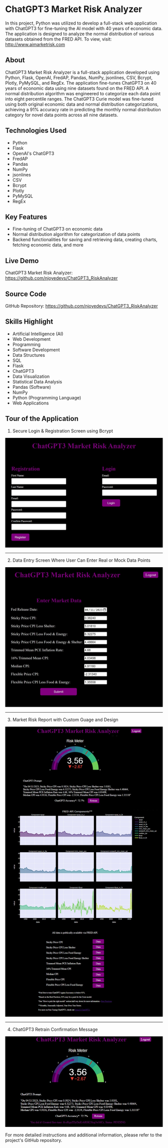 # ChatGPT3 Market Risk Analyzer

In this project, Python was utilized to develop a full-stack web application with ChatGPT3 for fine-tuning the AI model with 40 years of economic data. The application is designed to analyze the normal distribution of various datasets obtained from the FRED API. To view, visit: http://www.aimarketrisk.com

## About

ChatGPT3 Market Risk Analyzer is a full-stack application developed using Python, Flask, OpenAI, FredAP, Pandas, NumPy, jsonlines, CSV, Bcrypt, Plotly, PyMySQL, and RegEx. The application fine-tunes ChatGPT3 on 40 years of economic data using nine datasets found on the FRED API. A normal distribution algorithm was engineered to categorize each data point into eight percentile ranges. The ChatGPT3 Curie model was fine-tuned using both original economic data and normal distribution categorizations, achieving a 91% accuracy rate in predicting the monthly normal distribution category for novel data points across all nine datasets.

## Technologies Used
- Python
- Flask
- OpenAI's ChatGPT3
- FredAP
- Pandas
- NumPy
- jsonlines
- CSV
- Bcrypt
- Plotly
- PyMySQL
- RegEx

## Key Features
- Fine-tuning of ChatGPT3 on economic data
- Normal distribution algorithm for categorization of data points
- Backend functionalities for saving and retrieving data, creating charts, fetching economic data, and more

## Live Demo
ChatGPT3 Market Risk Analyzer: https://github.com/njoyedevs/ChatGPT3_RiskAnalyzer

## Source Code
GitHub Repository: https://github.com/njoyedevs/ChatGPT3_RiskAnalyzer

## Skills Highlight
- Artificial Intelligence (AI)
- Web Development
- Programming
- Software Development
- Data Structures
- SQL
- Flask
- ChatGPT3
- Data Visualization
- Statistical Data Analysis
- Pandas (Software)
- NumPy
- Python (Programming Language)
- Web Applications

## Tour of the Application 

1. Secure Login & Registration Screen using Bcrypt

![Login and Registration Screen](./LoginRegistration.jpg)

<hr>

2. Data Entry Screen Where User Can Enter Real or Mock Data Points

![Data Entry Screen](./DataEntryScreen.jpg)

<hr>

3. Market Risk Report with Custom Guage and Design

![Market Risk Report](./MarketRiskReport.jpg)

<hr>

4. ChatGPT3 Retrain Confirmation Message

![Retrain Message](./RetrainMessage.jpg)

For more detailed instructions and additional information, please refer to the project's GitHub repository.
